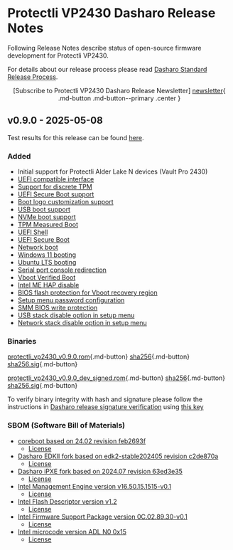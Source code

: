 # Protectli VP2430 Dasharo Release Notes

Following Release Notes describe status of open-source firmware development for
Protectli VP2430.

For details about our release process please read
[Dasharo Standard Release Process](../../dev-proc/standard-release-process.md).

<center>

[Subscribe to Protectli VP2430 Dasharo Release Newsletter]
[newsletter]{ .md-button .md-button--primary .center }

</center>

## v0.9.0 - 2025-05-08

Test results for this release can be found
[here](https://github.com/Dasharo/osfv-results/blob/main/boards/Protectli/VP2430/v0.9.0-results.csv).

### Added

- Initial support for Protectli Alder Lake N devices (Vault Pro 2430)
- [UEFI compatible interface](https://docs.dasharo.com/unified-test-documentation/dasharo-compatibility/30M-uefi-compatible-interface/)
- [Support for discrete TPM](https://docs.dasharo.com/unified-test-documentation/dasharo-security/200-tpm-support/)
- [UEFI Secure Boot support](https://docs.dasharo.com/unified-test-documentation/dasharo-security/206-secure-boot/)
- [Boot logo customization support](https://docs.dasharo.com/unified-test-documentation/dasharo-compatibility/328-logo-customization-functionality/)
- [USB boot support](https://docs.dasharo.com/unified-test-documentation/dasharo-compatibility/31N-usb-boot/)
- [NVMe boot support](https://docs.dasharo.com/unified-test-documentation/dasharo-compatibility/312-nvme-support/)
- [TPM Measured Boot](https://docs.dasharo.com/unified-test-documentation/dasharo-security/203-measured-boot/)
- [UEFI Shell](https://docs.dasharo.com/unified-test-documentation/dasharo-compatibility/30P-uefi-shell/)
- [UEFI Secure Boot](https://docs.dasharo.com/unified-test-documentation/dasharo-security/206-secure-boot/)
- [Network boot](https://docs.dasharo.com/unified-test-documentation/dasharo-compatibility/315b-netboot-utilities/)
- [Windows 11 booting](https://docs.dasharo.com/unified-test-documentation/dasharo-compatibility/31A-windows-booting/)
- [Ubuntu LTS booting](https://docs.dasharo.com/unified-test-documentation/dasharo-compatibility/308-debian-stable-and-ubuntu-lts-support/)
- [Serial port console redirection](https://docs.dasharo.com/unified-test-documentation/dasharo-compatibility/31G-ec-and-superio/#sio004001-serial-port-in-firmware)
- [Vboot Verified Boot](https://docs.dasharo.com/guides/vboot-signing/)
- [Intel ME HAP disable](https://docs.dasharo.com/unified-test-documentation/dasharo-security/20F-me-neuter/)
- [BIOS flash protection for Vboot recovery region](https://docs.dasharo.com/unified-test-documentation/dasharo-security/20J-bios-lock-support/)
- [Setup menu password configuration](https://docs.dasharo.com/dasharo-menu-docs/overview/#dasharo-menu-guides)
- [SMM BIOS write protection](https://docs.dasharo.com/dasharo-menu-docs/dasharo-system-features/#dasharo-security-options)
- [USB stack disable option in setup menu](https://docs.dasharo.com/dasharo-menu-docs/dasharo-system-features/#usb-configuration)
- [Network stack disable option in setup menu](https://docs.dasharo.com/dasharo-menu-docs/dasharo-system-features/#networking-options)

### Binaries

[protectli_vp2430_v0.9.0.rom][protectli_vp2430_v0.9.0.rom_file]{.md-button}
[sha256][protectli_vp2430_v0.9.0.rom_hash]{.md-button}
[sha256.sig][protectli_vp2430_v0.9.0.rom_sig]{.md-button}

[protectli_vp2430_v0.9.0_dev_signed.rom][protectli_vp2430_v0.9.0_dev_signed.rom_file]{.md-button}
[sha256][protectli_vp2430_v0.9.0_dev_signed.rom_hash]{.md-button}
[sha256.sig][protectli_vp2430_v0.9.0_dev_signed.rom_sig]{.md-button}

To verify binary integrity with hash and signature please follow the
instructions in [Dasharo release signature verification](/guides/signature-verification)
using [this key](https://raw.githubusercontent.com/3mdeb/3mdeb-secpack/master/dasharo/dasharo-open-source-firmware-engineering-release-signing-key.asc)

### SBOM (Software Bill of Materials)

- [coreboot based on 24.02 revision feb2693f](https://github.com/Dasharo/coreboot/tree/feb2693f)
    + [License](https://github.com/Dasharo/coreboot/blob/feb2693f/COPYING)
- [Dasharo EDKII fork based on edk2-stable202405 revision c2de870a](https://github.com/Dasharo/edk2/tree/c2de870a)
    + [License](https://github.com/Dasharo/edk2/blob/c2de870a/License.txt)
- [Dasharo iPXE fork based on 2024.07 revision 63ed3e35](https://github.com/Dasharo/ipxe/tree/63ed3e35)
    + [License](https://github.com/Dasharo/ipxe/blob/63ed3e35/COPYING.GPLv2)
- [Intel Management Engine version v16.50.15.1515-v0.1](https://github.com/Dasharo/dasharo-blobs/blob/79be2c81/protectli/vault_adl_n/vp2430/me.bin)
    + [License](https://github.com/Dasharo/dasharo-blobs/blob/79be2c81/licenses/pv%20intel%20obl%20software%20license%20agreement%2011.2.2017.pdf)
- [Intel Flash Descriptor version v1.2](https://github.com/Dasharo/dasharo-blobs/blob/79be2c81/protectli/vault_adl_n/vp2430/descriptor.bin)
    + [License](https://github.com/Dasharo/dasharo-blobs/blob/79be2c81/licenses/pv%20intel%20obl%20software%20license%20agreement%2011.2.2017.pdf)
- [Intel Firmware Support Package version 0C.02.89.30-v0.1](https://github.com/intel/FSP/commits/86c91116/AlderLakeFspBinPkg/IoT/AlderLakeN)
    + [License](https://github.com/intel/FSP/blob/86c91116/FSP_License.pdf)
- [Intel microcode version ADL N0 0x15](https://github.com/intel/Intel-Linux-Processor-Microcode-Data-Files/tree/microcode-20240312/intel-ucode/06-be-00)
    + [License](https://github.com/intel/Intel-Linux-Processor-Microcode-Data-Files/blob/microcode-20240312/license)

[newsletter]: https://newsletter.3mdeb.com/subscription/n2EpSxtqL
[protectli_vp2430_v0.9.0.rom_file]: https://dl.3mdeb.com/open-source-firmware/Dasharo/protectli_vp2430/v0.9.0/protectli_vp2430_v0.9.0.rom
[protectli_vp2430_v0.9.0.rom_hash]: https://dl.3mdeb.com/open-source-firmware/Dasharo/protectli_vp2430/v0.9.0/protectli_vp2430_v0.9.0.rom.sha256
[protectli_vp2430_v0.9.0.rom_sig]: https://dl.3mdeb.com/open-source-firmware/Dasharo/protectli_vp2430/v0.9.0/protectli_vp2430_v0.9.0.rom.sha256.sig
[protectli_vp2430_v0.9.0_dev_signed.rom_file]: https://dl.3mdeb.com/open-source-firmware/Dasharo/protectli_vp2430/v0.9.0/protectli_vp2430_v0.9.0_dev_signed.rom
[protectli_vp2430_v0.9.0_dev_signed.rom_hash]: https://dl.3mdeb.com/open-source-firmware/Dasharo/protectli_vp2430/v0.9.0/protectli_vp2430_v0.9.0_dev_signed.rom.sha256
[protectli_vp2430_v0.9.0_dev_signed.rom_sig]: https://dl.3mdeb.com/open-source-firmware/Dasharo/protectli_vp2430/v0.9.0/protectli_vp2430_v0.9.0_dev_signed.rom.sha256.sig

